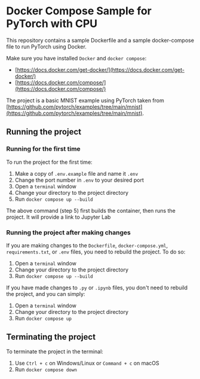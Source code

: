 # Docker Compose Sample for PyTorch with CPU

This repository contains a sample Dockerfile and a sample docker-compose file to run PyTorch using Docker.

Make sure you have installed `Docker` and `docker compose`:

- [https://docs.docker.com/get-docker/](https://docs.docker.com/get-docker/)
- [https://docs.docker.com/compose/](https://docs.docker.com/compose/)

The project is a basic MNIST example using PyTorch taken from [https://github.com/pytorch/examples/tree/main/mnist](https://github.com/pytorch/examples/tree/main/mnist).

## Running the project
### Running for the first time
To run the project for the first time:

1. Make a copy of `.env.example` file and name it `.env`
2. Change the port number in `.env` to your desired port
3. Open a `terminal` window
4. Change your directory to the project directory
5. Run `docker compose up --build`

The above command (step 5) first builds the container, then runs the project. It will provide a link to Jupyter Lab
### Running the project after making changes
If you are making changes to the `Dockerfile`, `docker-compose.yml`, `requirements.txt`, or `.env` files, you need to rebuild the project. To do so:

1. Open a `terminal` window
2. Change your directory to the project directory
3. Run `docker compose up --build`

If you have made changes to `.py` or `.ipynb` files, you don't need to rebuild the project, and you can simply:

1. Open a `terminal` window
2. Change your directory to the project directory
3. Run `docker compose up`

## Terminating the project
To terminate the project in the terminal:

1. Use `Ctrl + c` on Windows/Linux or `Command + c` on macOS
2. Run `docker compose down`